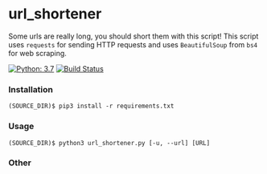 # url_shortener


Some urls are really long, you should short them with this script!
This script uses `requests` for sending HTTP requests and
uses `BeautifulSoup` from `bs4` for web scraping.

[![Python: 3.7](https://img.shields.io/badge/python-3.7-blue)](https://www.python.org/)
[![Build Status](https://img.shields.io/badge/build-passing-success)](https://github.com/ebsa491)

### Installation

```shell
(SOURCE_DIR)$ pip3 install -r requirements.txt
```

### Usage

```shell
(SOURCE_DIR)$ python3 url_shortener.py [-u, --url] [URL]
```

### Other

